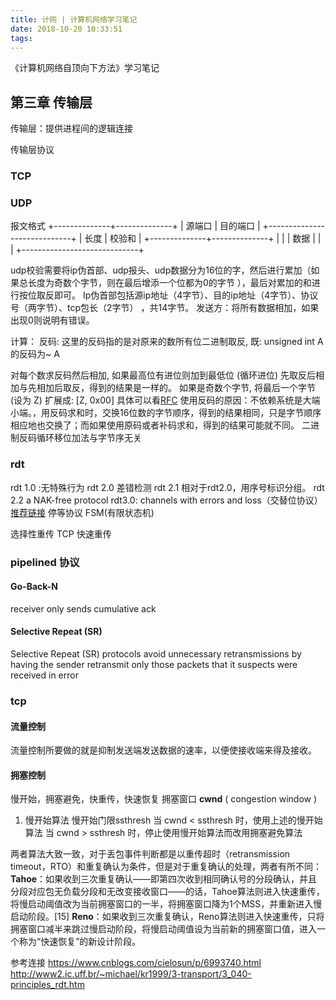 ```yaml
---
title: 计网 | 计算机网络学习笔记
date: 2018-10-20 10:33:51
tags:
---
```

《计算机网络自顶向下方法》学习笔记
<!-- more -->

## 第三章 传输层
传输层：提供进程间的逻辑连接

传输层协议
### TCP 
### UDP
报文格式
+--------------+--------------+
|   源端口     |   目的端口    |
+-----------------------------+
|   长度       |   校验和      |
+--------------+--------------+
|                             |
|            数据             |
|                             |
+-----------------------------+


udp校验需要将ip伪首部、udp报头、udp数据分为16位的字，然后进行累加（如果总长度为奇数个字节，则在最后增添一个位都为0的字节 ），最后对累加的和进行按位取反即可。
Ip伪首部包括源ip地址（4字节）、目的ip地址（4字节）、协议号（两字节）、tcp包长（2字节） ，共14字节。
发送方：将所有数据相加，如果出现0则说明有错误。

计算：
反码: 这里的反码指的是对原来的数所有位二进制取反, 既: unsigned int A 的反码为~ A

对每个数求反码然后相加, 如果最高位有进位则加到最低位 (循环进位)
先取反后相加与先相加后取反，得到的结果是一样的。
如果是奇数个字节, 将最后一个字节 (设为 Z) 扩展成: [Z, 0x00]
具体可以看[RFC](https://tools.ietf.org/html/rfc1071)
使用反码的原因：不依赖系统是大端小端。，用反码求和时，交换16位数的字节顺序，得到的结果相同，只是字节顺序相应地也交换了；而如果使用原码或者补码求和，得到的结果可能就不同。
二进制反码循环移位加法与字节序无关
### rdt
rdt 1.0 :无特殊行为
rdt 2.0 差错检测
rdt 2.1 相对于rdt2.0，用序号标识分组。
rdt 2.2  a NAK-free protocol
rdt3.0: channels with errors and loss（交替位协议）
[推荐链接](http://www2.ic.uff.br/~michael/kr1999/3-transport/3_040-principles_rdt.htm)
停等协议
FSM(有限状态机)


选择性重传
TCP 快速重传
### pipelined 协议
#### Go-Back-N
receiver only sends
cumulative ack
#### Selective Repeat (SR)
Selective Repeat (SR) protocols avoid unnecessary retransmissions by having the sender retransmit only those packets that it suspects were received in error


### tcp
#### 流量控制
流量控制所要做的就是抑制发送端发送数据的速率，以便使接收端来得及接收。
#### 拥塞控制
慢开始，拥塞避免，快重传，快速恢复
拥塞窗口 **cwnd** ( congestion window )
1. 慢开始算法
慢开始门限ssthresh
当 cwnd < ssthresh 时，使用上述的慢开始算法
当 cwnd > ssthresh 时，停止使用慢开始算法而改用拥塞避免算法


两者算法大致一致，对于丢包事件判断都是以重传超时（retransmission timeout，RTO）和重复确认为条件，但是对于重复确认的处理，两者有所不同：
**Tahoe**：如果收到三次重复确认——即第四次收到相同确认号的分段确认，并且分段对应包无负载分段和无改变接收窗口——的话，Tahoe算法则进入快速重传，将慢启动阈值改为当前拥塞窗口的一半，将拥塞窗口降为1个MSS，并重新进入慢启动阶段。[15]
**Reno**：如果收到三次重复确认，Reno算法则进入快速重传，只将拥塞窗口减半来跳过慢启动阶段，将慢启动阈值设为当前新的拥塞窗口值，进入一个称为“快速恢复”的新设计阶段。

参考连接
https://www.cnblogs.com/cielosun/p/6993740.html
http://www2.ic.uff.br/~michael/kr1999/3-transport/3_040-principles_rdt.htm
